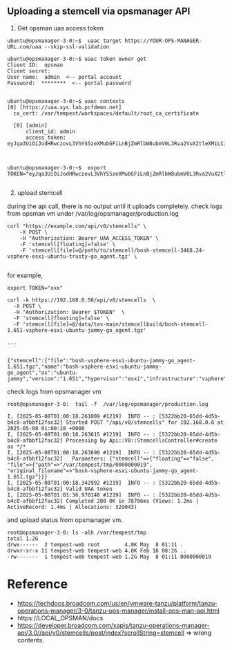 ## Uploading a stemcell via opsmanager API

1. Get opsman uaa access token
```
ubuntu@opsmanager-3-0:~$  uaac target https://YOUR-OPS-MANAGER-URL.com/uaa --skip-ssl-validation

ubuntu@opsmanager-3-0:~$ uaac token owner get
Client ID:  opsman
Client secret:
User name:  admin  <-- portal account
Password:  ********  <-- portal password


ubuntu@opsmanager-3-0:~$ uaac contexts
[0] [https://uaa.sys.lab.pcfdemo.net]
  ca_cert: /var/tempest/workspaces/default/root_ca_certificate

  [0] [admin]
      client_id: admin
      access_token: eyJqa3UiOiJodHRwczovL3VhYS5zeXMubGFiLnBjZmRlbW8ubmV0L3Rva2VuX2tleXMiLCJraWQiOiJrZXktMSIsInR5cCI6IkpXVCIsImFsZyI6IlJTMjU2In0.eyJzdWIiOiJhZG1pbiIsImlzcyI6Imh0dHBzOi8vdWFhLxxx



ubuntu@opsmanager-3-0:~$  export TOKEN="eyJqa3UiOiJodHRwczovL3VhYS5zeXMubGFiLnBjZmRlbW8ubmV0L3Rva2VuX2tleXMiLCJraWQiOiJrZXktMSIsInR5cCI6IkpXVCIsImFsZyI6IlJTMjU2In0.eyJzdWIiOiJhZG1pbiIsImlzcyI6Imh0dHBzOi8vdWFhLxxx"


```

2. upload stemcell

during the api call, there is no output until it uploads completely. check logs from opsman vm under /var/log/opsmanager/production.log

```
curl "https://example.com/api/v0/stemcells" \
    -X POST \
    -H "Authorization: Bearer UAA_ACCESS_TOKEN" \
    -F 'stemcell[floating]=false' \
    -F 'stemcell[file]=@/path/to/stemcell/bosh-stemcell-3468.24-vsphere-esxi-ubuntu-trusty-go_agent.tgz' \
   
```
for example,
```
export TOKEN="xxx"

curl -k https://192.168.0.50/api/v0/stemcells  \
  -X POST \
  -H "Authorization: Bearer $TOKEN"  \
  -F 'stemcell[floating]=false' \
  -F 'stemcell[file]=@/data/tas-main/stemcellbuild/bosh-stemcell-1.651-vsphere-esxi-ubuntu-jammy-go_agent.tgz'

...


{"stemcell":{"file":"bosh-vsphere-esxi-ubuntu-jammy-go_agent-1.651.tgz","name":"bosh-vsphere-esxi-ubuntu-jammy-go_agent","os":"ubuntu-jammy","version":"1.651","hypervisor":"esxi","infrastructure":"vsphere"},"existing":true}
```

check logs from opsmanager vm

```
root@opsmanager-3-0:  tail -f  /var/log/opsmanager/production.log

I, [2025-05-08T01:00:18.261009 #1219]  INFO -- : [5322bb20-65dd-4d5b-b4c8-afbbf12fac32] Started POST "/api/v0/stemcells" for 192.168.0.6 at 2025-05-08 01:00:18 +0000
I, [2025-05-08T01:00:18.263615 #1219]  INFO -- : [5322bb20-65dd-4d5b-b4c8-afbbf12fac32] Processing by Api::V0::StemcellsController#create as */*
I, [2025-05-08T01:00:18.263690 #1219]  INFO -- : [5322bb20-65dd-4d5b-b4c8-afbbf12fac32]   Parameters: {"stemcell"=>{"floating"=>"false", "file"=>{"path"=>"/var/tempest/tmp/0000000019", "original_filename"=>"bosh-vsphere-esxi-ubuntu-jammy-go_agent-1.651.tgz"}}}
I, [2025-05-08T01:00:18.342992 #1219]  INFO -- : [5322bb20-65dd-4d5b-b4c8-afbbf12fac32] Valid UAA token
I, [2025-05-08T01:01:36.970148 #1219]  INFO -- : [5322bb20-65dd-4d5b-b4c8-afbbf12fac32] Completed 200 OK in 78706ms (Views: 1.2ms | ActiveRecord: 1.4ms | Allocations: 329043)

```
and upload status from opsmanager vm.
```
root@opsmanager-3-0: ls -alh /var/tempest/tmp
total 1.2G
drwx------  2 tempest-web root        4.0K May  8 01:11 .
drwxr-xr-x 11 tempest-web tempest-web 4.0K Feb 18 08:26 ..
-rw-------  1 tempest-web tempest-web 1.2G May  8 01:11 0000000019
```


# Reference
- https://techdocs.broadcom.com/us/en/vmware-tanzu/platform/tanzu-operations-manager/3-0/tanzu-ops-manager/install-ops-man-api.html
- https://LOCAL_OPSMAN/docs
- https://developer.broadcom.com/xapis/tanzu-operations-manager-api/3.0//api/v0/stemcells/post/index?scrollString=stemcell  => wrong contents.

